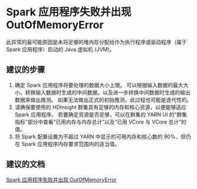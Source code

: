 <properties
    pageTitle="Spark application failed with OutOfMemoryError"
    description="Spark 应用程序失败并出现 OutOfMemoryError"
    service="microsoft.hdinsight"
    resource="clusters"
    authors="bharathsreenivas"
    displayOrder="4"
    selfHelpType="resource"
    supportTopicIds="32511213"
    resourceTags=""
    productPesIds="15078"
    cloudEnvironments="public"
/>


# Spark 应用程序失败并出现 OutOfMemoryError
<a id="spark-application-failed-with-outofmemoryerror" class="xliff"></a>

此异常的最可能原因是未将足够的堆内存分配给作为执行程序或驱动程序（属于 Spark 应用程序）启动的 Java 虚拟机 (JVM)。

## **建议的步骤**
<a id="recommended-steps" class="xliff"></a>
1. 确定 Spark 应用程序将要处理的数据大小上限。 可以根据输入数据的最大大小、转换输入数据时生成的中间数据，以及进一步转换中间数据时生成的输出数据来做出推测。 如果无法做出正式的初始推测，此过程也可能是迭代性的。
2. 请确保要使用的 HDInsight 群集具有足够的内存和核心资源，以便能够适应 Spark 应用程序。 若要确定资源是否足够，可以在群集的 YARN UI 的“群集指标”部分中查看“已用内存与内存总计”以及“已用 VCore 与 VCore 总计”的值。
3. 将 Spark 配置设置为不超过 YARN 中显示的可用内存和核心数的 90%、但仍在 Spark 应用程序内存要求范围内的适当值。

## **建议的文档**
<a id="recommended-documents" class="xliff"></a>
[Spark 应用程序失败并出现 OutOfMemoryError](https://hdinsight.github.io/spark/spark-application-failure-with-outofmemoryerror.html)<br>

